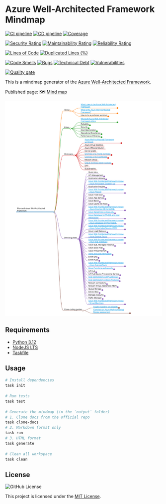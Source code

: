 # Azure Well-Architected Framework Mindmap

[![CI pipeline](https://github.com/phucnt1992/azure-well-architected-framework-mindmap/actions/workflows/ci.yml/badge.svg)](https://github.com/phucnt1992/azure-well-architected-framework-mindmap/actions/workflows/ci.yml)
[![CD pipeline](https://github.com/phucnt1992/azure-well-architected-framework-mindmap/actions/workflows/cd.yml/badge.svg)](https://github.com/phucnt1992/azure-well-architected-framework-mindmap/actions/workflows/cd.yml)
[![Coverage](https://sonarcloud.io/api/project_badges/measure?project=phucnt1992_azure-well-architected-framework-mindmap&metric=coverage)](https://sonarcloud.io/summary/new_code?id=phucnt1992_azure-well-architected-framework-mindmap)

[![Security Rating](https://sonarcloud.io/api/project_badges/measure?project=phucnt1992_azure-well-architected-framework-mindmap&metric=security_rating)](https://sonarcloud.io/summary/new_code?id=phucnt1992_azure-well-architected-framework-mindmap)
[![Maintainability Rating](https://sonarcloud.io/api/project_badges/measure?project=phucnt1992_azure-well-architected-framework-mindmap&metric=sqale_rating)](https://sonarcloud.io/summary/new_code?id=phucnt1992_azure-well-architected-framework-mindmap)
[![Reliability Rating](https://sonarcloud.io/api/project_badges/measure?project=phucnt1992_azure-well-architected-framework-mindmap&metric=reliability_rating)](https://sonarcloud.io/summary/new_code?id=phucnt1992_azure-well-architected-framework-mindmap)

[![Lines of Code](https://sonarcloud.io/api/project_badges/measure?project=phucnt1992_azure-well-architected-framework-mindmap&metric=ncloc)](https://sonarcloud.io/summary/new_code?id=phucnt1992_azure-well-architected-framework-mindmap)
[![Duplicated Lines (%)](https://sonarcloud.io/api/project_badges/measure?project=phucnt1992_azure-well-architected-framework-mindmap&metric=duplicated_lines_density)](https://sonarcloud.io/summary/new_code?id=phucnt1992_azure-well-architected-framework-mindmap)

[![Code Smells](https://sonarcloud.io/api/project_badges/measure?project=phucnt1992_azure-well-architected-framework-mindmap&metric=code_smells)](https://sonarcloud.io/summary/new_code?id=phucnt1992_azure-well-architected-framework-mindmap)
[![Bugs](https://sonarcloud.io/api/project_badges/measure?project=phucnt1992_azure-well-architected-framework-mindmap&metric=bugs)](https://sonarcloud.io/summary/new_code?id=phucnt1992_azure-well-architected-framework-mindmap)
[![Technical Debt](https://sonarcloud.io/api/project_badges/measure?project=phucnt1992_azure-well-architected-framework-mindmap&metric=sqale_index)](https://sonarcloud.io/summary/new_code?id=phucnt1992_azure-well-architected-framework-mindmap)
[![Vulnerabilities](https://sonarcloud.io/api/project_badges/measure?project=phucnt1992_azure-well-architected-framework-mindmap&metric=vulnerabilities)](https://sonarcloud.io/summary/new_code?id=phucnt1992_azure-well-architected-framework-mindmap)

[![Quality gate](https://sonarcloud.io/api/project_badges/quality_gate?project=phucnt1992_azure-well-architected-framework-mindmap)](https://sonarcloud.io/summary/new_code?id=phucnt1992_azure-well-architected-framework-mindmap)

This is a mindmap generator of the [Azure Well-Architected Framework](https://learn.microsoft.com/en-us/azure/well-architected/).

Published page: 🗺️ [Mind map](https://phucnt1992.github.io/azure-well-architected-framework-mindmap/)

![Azure Well-Architected Framework Mind map](docs/image.png)

## Requirements

- [Python 3.12](https://www.python.org/downloads/)
- [NodeJS LTS](https://nodejs.org/)
- [Taskfile](https://taskfile.dev/)

## Usage

```bash
# Install dependencies
task init

# Run tests
task test

# Generate the mindmap (in the `output` folder)
# 1. Clone docs from the official repo
task clone-docs
# 2. Markdown format only
task run
# 3. HTML format
task generate

# Clean all workspace
task clean
```

## License

![GitHub License](https://img.shields.io/github/license/phucnt1992/azure-well-architected-framework-mindmap)

This project is licensed under the [MIT License](LICENSE).
